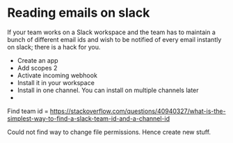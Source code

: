 # Reading emails on slack

If your team works on a Slack workspace and the team has to maintain a bunch of different email ids and wish to
be notified of every email instantly on slack; there is a hack for you.


- Create an app
- Add scopes 2
- Activate incoming webhook
- Install it in your workspace
- Install in one channel. You can install on multiple channels later
-
Find team id = https://stackoverflow.com/questions/40940327/what-is-the-simplest-way-to-find-a-slack-team-id-and-a-channel-id

Could not find way to change file permissions. Hence create new stuff.
